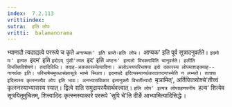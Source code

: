 ```yaml
---
index:  7.2.113
vrittiindex: 
sutra:  हलि लोपः
vritti:  balamanorama 
---
```


भ्यामादौ त्यदाद्यत्वे पररूपे च कृते `अनाप्यकः' इति प्राप्ते-हलि लोपः। `आप्यक' इति पूर्व सूत्रादनुवर्तते। `इदमो मः' इत्यत `इदम' इति `इदोऽय् पुंसी'त्यत `इद' इति `अष्टनः' इत्यतो विभक्ताविति चानुवर्तते। हलीति विभक्तिविशेषणं। तदादिविधिः। तदाह-अककारस्येत्यादिना। अलोऽन्त्यपरिभाषया इदो दकारस्य लोपमाशङ्क्याह--नानर्थक इति। परिभाषेयमुपधासंज्ञासूत्रे भाष्ये स्थिता। इदम्शब्दे इदित्यस्यानर्थकत्वात्तदन्तस्येति न लभ्यते। ततश्च इदित्यस्य कृत्स्नस्यैव लोप इति भावः। अनभ्यासविकार इत्यनुक्तौ विभर्तीत्यादौ `मृञामित्', अर्तिपिपत्र्योश्चे'तीत्त्वं कृत्स्नस्याभ्यासस्य स्यात्। द्वित्वे सति समुदायस्यैवार्थवत्त्वात्। `हलि लोप' इत्यत्र लोपग्रहणपनीय `हल्य' शित्येव सूत्रयितुमुचितम्, शित्त्वादिदः कृत्स्नस्याकारे पररूपे `सुपि चे'ति दीर्ङे आभ्यामित्यादिसिद्धेः।

